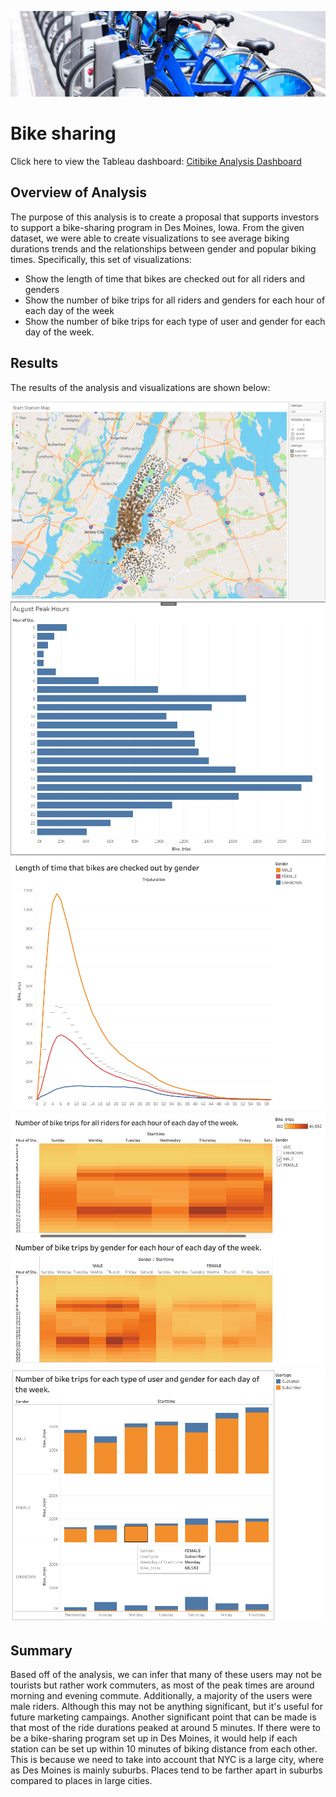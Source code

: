 ![Bikesharing](CityBike.png)

# Bike sharing
Click here to view the Tableau dashboard: [Citibike Analysis Dashboard](https://public.tableau.com/app/profile/richard.b.odell.jr/viz/CitiBikeStory_16635601503250/CitibikeStory?publish=yes "link to dashboard")

## Overview of Analysis
The purpose of this analysis is to create a proposal that supports investors to support a bike-sharing program in Des Moines, Iowa. From the given dataset, we were able to create visualizations to see average biking durations trends and the relationships between gender and popular biking times. Specifically, this set of visualizations:

- Show the length of time that bikes are checked out for all riders and genders
- Show the number of bike trips for all riders and genders for each hour of each day of the week
- Show the number of bike trips for each type of user and gender for each day of the week.

## Results
The results of the analysis and visualizations are shown below:

![Bikesharing](map.png)
![Bikesharing](Aug_peak_hours.png)
![Bikesharing](Q1.png)
![Bikesharing](Q2.png)
![Bikesharing](Q3.png)





## Summary

Based off of the analysis, we can infer that many of these users may not be tourists but rather work commuters, as most of the peak times are around morning and evening commute. Additionally, a majority of the users were male riders. Although this may not be anything significant, but it's useful for future marketing campaings. Another significant point that can be made is that most of the ride durations peaked at around 5 minutes. If there were to be a bike-sharing program set up in Des Moines, it would help if each station can be set up within 10 minutes of biking distance from each other. This is because we need to take into account that NYC is a large city, where as Des Moines is mainly suburbs. Places tend to be farther apart in suburbs compared to places in large cities.
